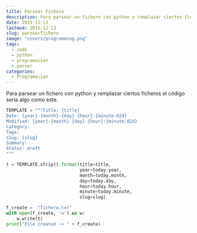 ```yaml
---
title: Parsear Fichero
description: Para parsear un fichero con python y remplazar ciertos ficheros el código seria algo como este.
date: 2015-12-13
lastmod: 2015-12-13
slug: parsearfichero
image: "covers/programming.png"
tags:
  - code
  - python
  - programacion
  - parser
categories:
  - Programacion
---
```




Para parsear un fichero con python y remplazar ciertos ficheros el código seria algo como este.


```python
TEMPLATE = """Title: {title}
Date: {year}-{month}-{day} {hour}:{minute:02d}
Modified: {year}-{month}-{day} {hour}:{minute:02d}
Category:
Tags:
Slug: {slug}
Summary:
Status: draft
"""

t = TEMPLATE.strip().format(title=title,
							year=today.year,
							month=today.month,
							day=today.day,
							hour=today.hour,
							minute=today.minute,
							slug=slug)

f_create = 	"fichero.txt"
with open(f_create, 'w') as w:
	w.write(t)
print("File created -> " + f_create)
```


